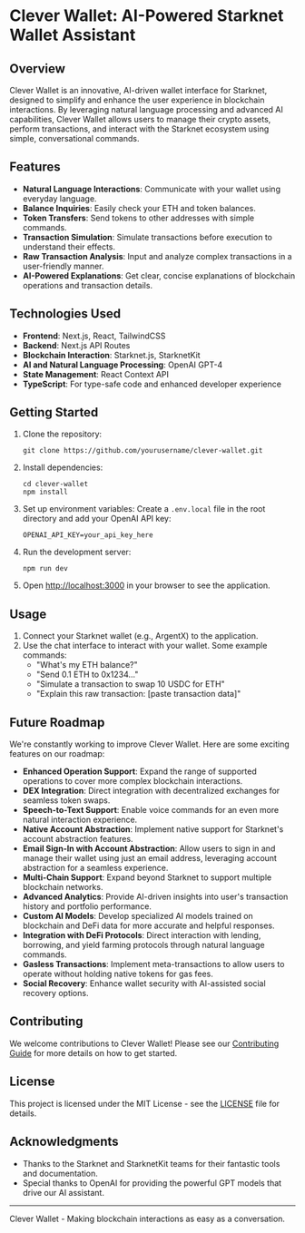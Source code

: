 # Clever Wallet: AI-Powered Starknet Wallet Assistant

## Overview

Clever Wallet is an innovative, AI-driven wallet interface for Starknet, designed to simplify and enhance the user experience in blockchain interactions. By leveraging natural language processing and advanced AI capabilities, Clever Wallet allows users to manage their crypto assets, perform transactions, and interact with the Starknet ecosystem using simple, conversational commands.

## Features

- **Natural Language Interactions**: Communicate with your wallet using everyday language.
- **Balance Inquiries**: Easily check your ETH and token balances.
- **Token Transfers**: Send tokens to other addresses with simple commands.
- **Transaction Simulation**: Simulate transactions before execution to understand their effects.
- **Raw Transaction Analysis**: Input and analyze complex transactions in a user-friendly manner.
- **AI-Powered Explanations**: Get clear, concise explanations of blockchain operations and transaction details.

## Technologies Used

- **Frontend**: Next.js, React, TailwindCSS
- **Backend**: Next.js API Routes
- **Blockchain Interaction**: Starknet.js, StarknetKit
- **AI and Natural Language Processing**: OpenAI GPT-4
- **State Management**: React Context API
- **TypeScript**: For type-safe code and enhanced developer experience

## Getting Started

1. Clone the repository:

   ```
   git clone https://github.com/yourusername/clever-wallet.git
   ```

2. Install dependencies:

   ```
   cd clever-wallet
   npm install
   ```

3. Set up environment variables:
   Create a `.env.local` file in the root directory and add your OpenAI API key:

   ```
   OPENAI_API_KEY=your_api_key_here
   ```

4. Run the development server:

   ```
   npm run dev
   ```

5. Open [http://localhost:3000](http://localhost:3000) in your browser to see the application.

## Usage

1. Connect your Starknet wallet (e.g., ArgentX) to the application.
2. Use the chat interface to interact with your wallet. Some example commands:
   - "What's my ETH balance?"
   - "Send 0.1 ETH to 0x1234..."
   - "Simulate a transaction to swap 10 USDC for ETH"
   - "Explain this raw transaction: [paste transaction data]"

## Future Roadmap

We're constantly working to improve Clever Wallet. Here are some exciting features on our roadmap:

- **Enhanced Operation Support**: Expand the range of supported operations to cover more complex blockchain interactions.
- **DEX Integration**: Direct integration with decentralized exchanges for seamless token swaps.
- **Speech-to-Text Support**: Enable voice commands for an even more natural interaction experience.
- **Native Account Abstraction**: Implement native support for Starknet's account abstraction features.
- **Email Sign-In with Account Abstraction**: Allow users to sign in and manage their wallet using just an email address, leveraging account abstraction for a seamless experience.
- **Multi-Chain Support**: Expand beyond Starknet to support multiple blockchain networks.
- **Advanced Analytics**: Provide AI-driven insights into user's transaction history and portfolio performance.
- **Custom AI Models**: Develop specialized AI models trained on blockchain and DeFi data for more accurate and helpful responses.
- **Integration with DeFi Protocols**: Direct interaction with lending, borrowing, and yield farming protocols through natural language commands.
- **Gasless Transactions**: Implement meta-transactions to allow users to operate without holding native tokens for gas fees.
- **Social Recovery**: Enhance wallet security with AI-assisted social recovery options.

## Contributing

We welcome contributions to Clever Wallet! Please see our [Contributing Guide](CONTRIBUTING.md) for more details on how to get started.

## License

This project is licensed under the MIT License - see the [LICENSE](LICENSE) file for details.

## Acknowledgments

- Thanks to the Starknet and StarknetKit teams for their fantastic tools and documentation.
- Special thanks to OpenAI for providing the powerful GPT models that drive our AI assistant.

---

Clever Wallet - Making blockchain interactions as easy as a conversation.
